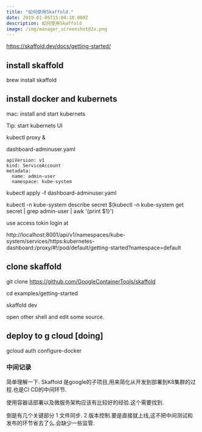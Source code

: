 ```yaml
---
title: "如何使用Skaffold."
date: 2019-01-05T15:04:10.000Z
description: 如何使用Skaffold
image: /img/manager_screenshot@2x.png
---
```


https://skaffold.dev/docs/getting-started/

## install skaffold

brew install skaffold

## install docker and kubernets

mac: install and start kubernets

Tip: start kubernets UI

kubectl proxy &

dashboard-adminuser.yaml
```
apiVersion: v1
kind: ServiceAccount
metadata:
  name: admin-user
  namespace: kube-system
```

kubectl apply -f dashboard-adminuser.yaml

kubectl -n kube-system describe secret $(kubectl -n kube-system get secret | grep admin-user | awk '{print $1}')

use access tokin login at 

http://localhost:8001/api/v1/namespaces/kube-system/services/https:kubernetes-dashboard:/proxy/#!/pod/default/getting-started?namespace=default


## clone skaffold

git clone https://github.com/GoogleContainerTools/skaffold

cd examples/getting-started

skaffold dev


open other shell and edit some source.

## deploy to g cloud [doing]

gcloud auth configure-docker


### 中间记录

简单理解一下. Skaffold 是google的子项目,用来简化从开发到部署到K8集群的过程.也是CI CD的中间环节.

使用容器话部署以及微服务架构应该有比较好的经验.这个需要找到.

倒是有几个关键部分
 1 文件同步.
 2 版本控制.要是直接就上线,这不把中间测试和发布的环节省去了么.会缺少一些监管.